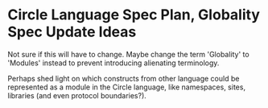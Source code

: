 Circle Language Spec Plan, Globality Spec Update Ideas
======================================================

Not sure if this will have to change. Maybe change the term 'Globality' to 'Modules' instead to prevent introducing alienating terminology.

Perhaps shed light on which constructs from other language could be represented as a module in the Circle language, like namespaces, sites, libraries (and even protocol boundaries?).